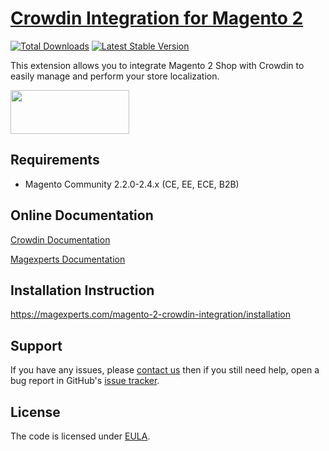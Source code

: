 # [Crowdin Integration for Magento 2](https://magexperts.com/magento-2-crowdin-integration)

[![Total Downloads](https://poser.pugx.org/magexperts/module-crowdin-integration/downloads)](https://packagist.org/packages/magexperts/module-crowdin-integration)
[![Latest Stable Version](https://poser.pugx.org/magexperts/module-crowdin-integration/v/stable)](https://packagist.org/packages/magexperts/module-crowdin-integration)

This extension allows you to integrate Magento 2 Shop with Crowdin to easily manage and perform your store localization.

<a href="https://magexperts.com/magento-2-crowdin-integration"><img width="190" height="70" src="https://magexperts.com/media/wysiwyg/download-now_1.png"></a>

## Requirements
  * Magento Community 2.2.0-2.4.x (CE, EE, ECE, B2B)

## Online Documentation
[Crowdin Documentation](https://store.crowdin.com/magento?utm_source=github.com&utm_medium=referral&utm_campaign=magexperts)

[Magexperts Documentation](https://magexperts.com/magento-2-crowdin-integration/documentation)

## Installation Instruction
https://magexperts.com/magento-2-crowdin-integration/installation

## Support
If you have any issues, please [contact us](mailto:support@magexperts.com)
then if you still need help, open a bug report in GitHub's
[issue tracker](https://github.com/magexperts/module-blog/issues).

## License
The code is licensed under [EULA](https://magexperts.com/end-user-license-agreement).
